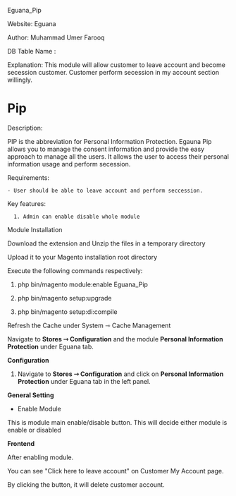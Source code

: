 Eguana_Pip

Website: Eguana

Author: Muhammad Umer Farooq

DB Table Name : 
 
Explanation: This module will allow customer to leave account and become secession customer. Customer perform secession in my account section willingly. 

# Pip

Description:

PIP is the abbreviation for Personal Information Protection. Egauna Pip allows you to manage the consent information and provide the easy approach to manage all the users. It allows the user to access their personal information usage and perform secession.

Requirements:

    - User should be able to leave account and perform seccession.

Key features:

      1. Admin can enable disable whole module

Module Installation

Download the extension and Unzip the files in a temporary directory

Upload it to your Magento installation root directory

Execute the following commands respectively:

1.  php bin/magento module:enable Eguana_Pip

2.  php bin/magento setup:upgrade

3.  php bin/magento setup:di:compile

Refresh the Cache under System ⇾ Cache Management

Navigate to **Stores ⇾ Configuration** and the module **Personal Information Protection** under Eguana tab.


**Configuration**

1. Navigate to **Stores ⇾ Configuration** and click on **Personal Information Protection** under Eguana tab in the left panel.

**General Setting**

* Enable Module

This is module main enable/disable button. This will decide either module is enable or disabled

**Frontend**

After enabling module.

You can see "Click here to leave account" on Customer My Account page.

By clicking the button, it will delete customer account.

